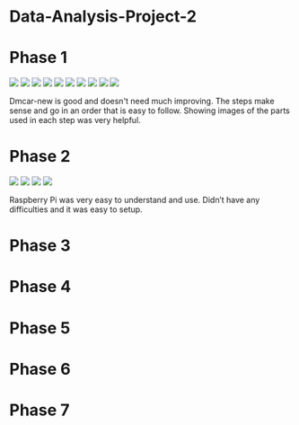 # Data-Analysis-Project-2
# Phase 1
![](IMG-2826.jpg)
![](IMG-2827.jpg)
![](IMG-2828.jpg)
![](IMG-6362.jpg)
![](IMG-6363.jpg)
![](IMG-6364.jpg)
![](IMG-6369.jpg)
![](IMG-6370.jpg)
![](IMG-7483.jpg)
![](IMG_6371.jpg)

Dmcar-new is good and doesn't need much improving.  The steps make sense and go in an order that is easy to follow.  Showing images of the parts used in each step was very helpful.

# Phase 2
![](1.jpg)
![](2.jpg)
![](3.jpg)
![](4.jpg)

Raspberry Pi was very easy to understand and use.  Didn’t have any difficulties and it was easy to setup. 

# Phase 3

# Phase 4

# Phase 5

# Phase 6

# Phase 7
